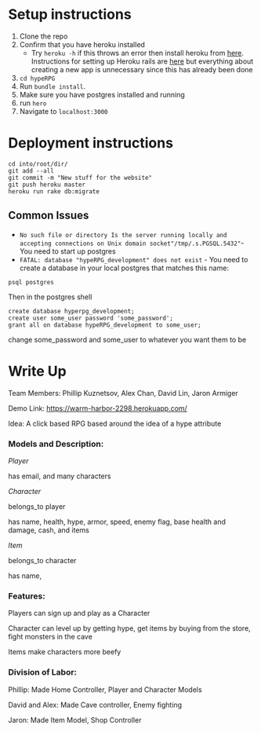 # Setup instructions
1. Clone the repo
2. Confirm that you have heroku installed
    * Try `heroku -h` if this throws an error then install heroku from [here](https://toolbelt.heroku.com/). Instructions for setting up Heroku rails are [here](https://devcenter.heroku.com/articles/getting-started-with-rails4) but everything about creating a new app is unnecessary since this has already been done
2. `cd hypeRPG`
3. Run `bundle install`.
4. Make sure you have postgres installed and running
5. run `hero`
6. Navigate to `localhost:3000`

# Deployment instructions

```
cd into/root/dir/
git add --all
git commit -m "New stuff for the website"
git push heroku master
heroku run rake db:migrate
```
## Common Issues
* `No such file or directory Is the server running locally and accepting connections on Unix domain socket"/tmp/.s.PGSQL.5432"`- You need to start up postgres
* `FATAL: database "hypeRPG_development" does not exist`  - You need to create a database in your local postgres that matches this name:

```
psql postgres
```
Then in the postgres shell
```
create database hyperpg_development;  
create user some_user password 'some_password';
grant all on database hypeRPG_development to some_user;
```
change some_password and some_user to whatever you want them to be
# Write Up
Team Members: Phillip Kuznetsov, Alex Chan, David Lin, Jaron Armiger

Demo Link: https://warm-harbor-2298.herokuapp.com/

Idea: A click based RPG based around the idea of a hype attribute


### Models and Description:

*Player*

has email, and many characters

*Character*

belongs_to player

has name, health, hype, armor, speed, enemy flag, base health and damage, cash, and items

*Item*

belongs_to character

has name,

### Features:

Players can sign up and play as a Character

Character can level up by getting hype,
get items by buying from the store, 
fight monsters in the cave

Items make characters more beefy

### Division of Labor:

Phillip: Made Home Controller, Player and Character Models

David and Alex: Made Cave controller, Enemy fighting

Jaron: Made Item Model, Shop Controller
